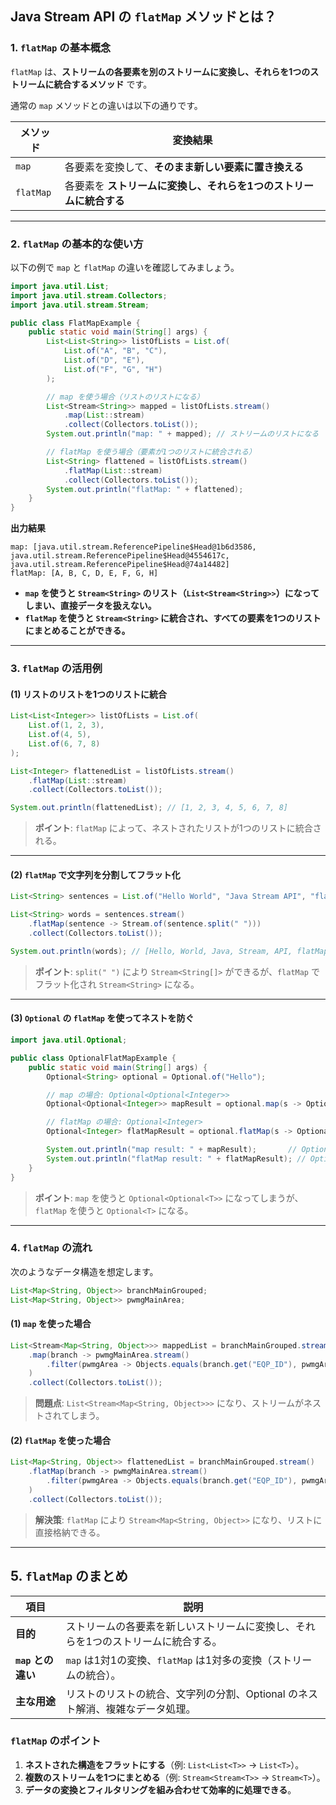 ## **Java Stream API の `flatMap` メソッドとは？**

### **1. `flatMap` の基本概念**
`flatMap` は、**ストリームの各要素を別のストリームに変換し、それらを1つのストリームに統合するメソッド** です。

通常の `map` メソッドとの違いは以下の通りです。

| メソッド | 変換結果 |
|----------|-----------|
| `map` | 各要素を変換して、**そのまま新しい要素に置き換える** |
| `flatMap` | 各要素を **ストリームに変換し、それらを1つのストリームに統合する** |

---

### **2. `flatMap` の基本的な使い方**
以下の例で `map` と `flatMap` の違いを確認してみましょう。

```java
import java.util.List;
import java.util.stream.Collectors;
import java.util.stream.Stream;

public class FlatMapExample {
    public static void main(String[] args) {
        List<List<String>> listOfLists = List.of(
            List.of("A", "B", "C"),
            List.of("D", "E"),
            List.of("F", "G", "H")
        );

        // map を使う場合（リストのリストになる）
        List<Stream<String>> mapped = listOfLists.stream()
            .map(List::stream)
            .collect(Collectors.toList());
        System.out.println("map: " + mapped); // ストリームのリストになる

        // flatMap を使う場合（要素が1つのリストに統合される）
        List<String> flattened = listOfLists.stream()
            .flatMap(List::stream)
            .collect(Collectors.toList());
        System.out.println("flatMap: " + flattened);
    }
}
```

**出力結果**
```
map: [java.util.stream.ReferencePipeline$Head@1b6d3586, java.util.stream.ReferencePipeline$Head@4554617c, java.util.stream.ReferencePipeline$Head@74a14482]
flatMap: [A, B, C, D, E, F, G, H]
```

- **`map` を使うと `Stream<String>` のリスト（`List<Stream<String>>`）になってしまい、直接データを扱えない。**
- **`flatMap` を使うと `Stream<String>` に統合され、すべての要素を1つのリストにまとめることができる。**

---

### **3. `flatMap` の活用例**
#### **(1) リストのリストを1つのリストに統合**
```java
List<List<Integer>> listOfLists = List.of(
    List.of(1, 2, 3),
    List.of(4, 5),
    List.of(6, 7, 8)
);

List<Integer> flattenedList = listOfLists.stream()
    .flatMap(List::stream)
    .collect(Collectors.toList());

System.out.println(flattenedList); // [1, 2, 3, 4, 5, 6, 7, 8]
```
> **ポイント**: `flatMap` によって、ネストされたリストが1つのリストに統合される。

---

#### **(2) `flatMap` で文字列を分割してフラット化**
```java
List<String> sentences = List.of("Hello World", "Java Stream API", "flatMap example");

List<String> words = sentences.stream()
    .flatMap(sentence -> Stream.of(sentence.split(" ")))
    .collect(Collectors.toList());

System.out.println(words); // [Hello, World, Java, Stream, API, flatMap, example]
```
> **ポイント**: `split(" ")` により `Stream<String[]>` ができるが、`flatMap` でフラット化され `Stream<String>` になる。

---

#### **(3) `Optional` の `flatMap` を使ってネストを防ぐ**
```java
import java.util.Optional;

public class OptionalFlatMapExample {
    public static void main(String[] args) {
        Optional<String> optional = Optional.of("Hello");

        // map の場合: Optional<Optional<Integer>>
        Optional<Optional<Integer>> mapResult = optional.map(s -> Optional.of(s.length()));

        // flatMap の場合: Optional<Integer>
        Optional<Integer> flatMapResult = optional.flatMap(s -> Optional.of(s.length()));

        System.out.println("map result: " + mapResult);       // Optional[Optional[5]]
        System.out.println("flatMap result: " + flatMapResult); // Optional[5]
    }
}
```
> **ポイント**: `map` を使うと `Optional<Optional<T>>` になってしまうが、`flatMap` を使うと `Optional<T>` になる。

---

### **4. `flatMap` の流れ**
次のようなデータ構造を想定します。

```java
List<Map<String, Object>> branchMainGrouped;
List<Map<String, Object>> pwmgMainArea;
```

#### **(1) `map` を使った場合**
```java
List<Stream<Map<String, Object>>> mappedList = branchMainGrouped.stream()
    .map(branch -> pwmgMainArea.stream()
        .filter(pwmgArea -> Objects.equals(branch.get("EQP_ID"), pwmgArea.get("EQP_ID")))
    )
    .collect(Collectors.toList());
```
> **問題点**: `List<Stream<Map<String, Object>>>` になり、ストリームがネストされてしまう。

#### **(2) `flatMap` を使った場合**
```java
List<Map<String, Object>> flattenedList = branchMainGrouped.stream()
    .flatMap(branch -> pwmgMainArea.stream()
        .filter(pwmgArea -> Objects.equals(branch.get("EQP_ID"), pwmgArea.get("EQP_ID")))
    )
    .collect(Collectors.toList());
```
> **解決策**: `flatMap` により `Stream<Map<String, Object>>` になり、リストに直接格納できる。

---

## **5. `flatMap` のまとめ**
| 項目 | 説明 |
|------|------|
| **目的** | ストリームの各要素を新しいストリームに変換し、それらを1つのストリームに統合する。 |
| **`map` との違い** | `map` は1対1の変換、`flatMap` は1対多の変換（ストリームの統合）。 |
| **主な用途** | リストのリストの統合、文字列の分割、Optional のネスト解消、複雑なデータ処理。 |

### **`flatMap` のポイント**
1. **ネストされた構造をフラットにする**（例: `List<List<T>>` → `List<T>`）。
2. **複数のストリームを1つにまとめる**（例: `Stream<Stream<T>>` → `Stream<T>`）。
3. **データの変換とフィルタリングを組み合わせて効率的に処理できる**。

